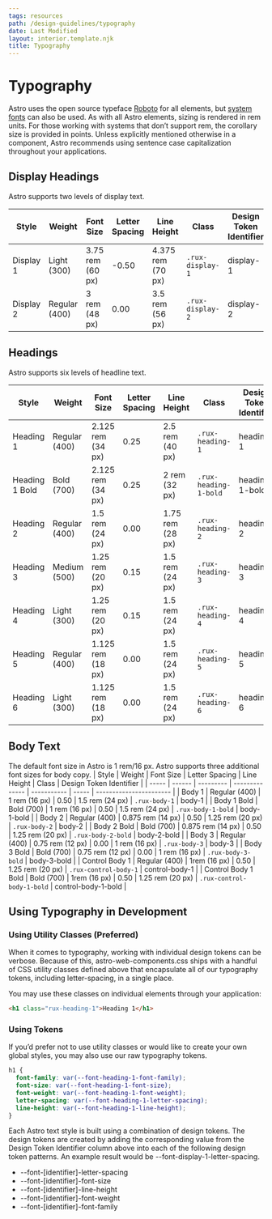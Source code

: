 ```yaml
---
tags: resources
path: /design-guidelines/typography
date: Last Modified
layout: interior.template.njk
title: Typography
---
```


# Typography

Astro uses the open source typeface [Roboto](https://fonts.google.com/specimen/Roboto?query=roboto&sidebar.open=true&selection.family=Roboto:ital,wght@0,100;0,300;0,400;0,500;0,700;1,100;1,300;1,400;1,500;1,700) for all elements, but [system fonts](https://drafts.csswg.org/css-fonts-4/#system-ui-def) can also be used. As with all Astro elements, sizing is rendered in rem units. For those working with systems that don’t support rem, the corollary size is provided in points. Unless explicitly mentioned otherwise in a component, Astro recommends using sentence case capitalization throughout your applications.

## Display Headings

Astro supports two levels of display text.

| Style     | Weight        | Font Size        | Letter Spacing | Line Height       | Class            | Design Token Identifier |
| --------- | ------------- | ---------------- | -------------- | ----------------- | ---------------- | ----------------------- |
| Display 1 | Light (300)   | 3.75 rem (60 px) | -0.50          | 4.375 rem (70 px) | `.rux-display-1` | display-1               |
| Display 2 | Regular (400) | 3 rem (48 px)    | 0.00           | 3.5 rem (56 px)   | `.rux-display-2` | display-2               |

## Headings

Astro supports six levels of headline text.

| Style          | Weight        | Font Size         | Letter Spacing | Line Height      | Class                 | Design Token Identifier |
| -------------- | ------------- | ----------------- | -------------- | ---------------- | --------------------- | ----------------------- |
| Heading 1      | Regular (400) | 2.125 rem (34 px) | 0.25           | 2.5 rem (40 px)  | `.rux-heading-1`      | heading-1               |
| Heading 1 Bold | Bold (700)    | 2.125 rem (34 px) | 0.25           | 2 rem (32 px)    | `.rux-heading-1-bold` | heading-1-bold          |
| Heading 2      | Regular (400) | 1.5 rem (24 px)   | 0.00           | 1.75 rem (28 px) | `.rux-heading-2`      | heading-2               |
| Heading 3      | Medium (500)  | 1.25 rem (20 px)  | 0.15           | 1.5 rem (24 px)  | `.rux-heading-3`      | heading-3               |
| Heading 4      | Light (300)   | 1.25 rem (20 px)  | 0.15           | 1.5 rem (24 px)  | `.rux-heading-4`      | heading-4               |
| Heading 5      | Regular (400) | 1.125 rem (18 px) | 0.00           | 1.5 rem (24 px)  | `.rux-heading-5`      | heading-5               |
| Heading 6      | Light (300)   | 1.125 rem (18 px) | 0.00           | 1.5 rem (24 px)  | `.rux-heading-6`      | heading-6               |

## Body Text

The default font size in Astro is 1 rem/16 px. Astro supports three additional font sizes for body copy.
| Style | Weight | Font Size | Letter Spacing | Line Height | Class | Design Token Identifier |
| ----- | ------ | --------- | -------------- | ----------- | ----- | ----------------------- |
| Body 1 | Regular (400) | 1 rem (16 px) | 0.50 | 1.5 rem (24 px) | `.rux-body-1` | body-1 |
| Body 1 Bold | Bold (700) | 1 rem (16 px) | 0.50 | 1.5 rem (24 px) | `.rux-body-1-bold` | body-1-bold |
| Body 2 | Regular (400) | 0.875 rem (14 px) | 0.50 | 1.25 rem (20 px) | `.rux-body-2` | body-2 |
| Body 2 Bold | Bold (700) | 0.875 rem (14 px) | 0.50 | 1.25 rem (20 px) | `.rux-body-2-bold` | body-2-bold |
| Body 3 | Regular (400) | 0.75 rem (12 px) | 0.00 | 1 rem (16 px) | `.rux-body-3` | body-3 |
| Body 3 Bold | Bold (700) | 0.75 rem (12 px) | 0.00 | 1 rem (16 px) | `.rux-body-3-bold` | body-3-bold |
| Control Body 1 | Regular (400) | 1rem (16 px) | 0.50 | 1.25 rem (20 px) | `.rux-control-body-1` | control-body-1 |
| Control Body 1 Bold | Bold (700) | 1rem (16 px) | 0.50 | 1.25 rem (20 px) | `.rux-control-body-1-bold` | control-body-1-bold |

## Using Typography in Development

### Using Utility Classes (Preferred)

When it comes to typography, working with individual design tokens can be verbose. Because of this, astro-web-components.css ships with a handful of CSS utility classes defined above that encapsulate all of our typography tokens, including letter-spacing, in a single place.

You may use these classes on individual elements through your application:

```html
<h1 class="rux-heading-1">Heading 1</h1>
```

### Using Tokens

If you’d prefer not to use utility classes or would like to create your own global styles, you may also use our raw typography tokens.

```css
h1 {
  font-family: var(--font-heading-1-font-family);
  font-size: var(--font-heading-1-font-size);
  font-weight: var(--font-heading-1-font-weight);
  letter-spacing: var(--font-heading-1-letter-spacing);
  line-height: var(--font-heading-1-line-height);
}
```

Each Astro text style is built using a combination of design tokens. The design tokens are created by adding the corresponding value from the Design Token Identifier column above into each of the following design token patterns. An example result would be --font-display-1-letter-spacing.

- --font-[identifier]-letter-spacing
- --font-[identifier]-font-size
- --font-[identifier]-line-height
- --font-[identifier]-font-weight
- --font-[identifier]-font-family
